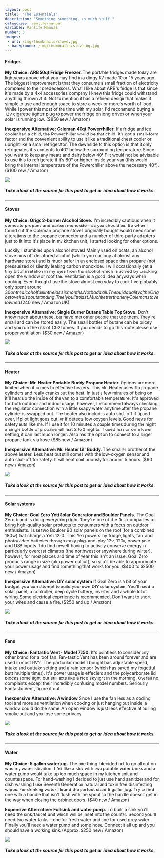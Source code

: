```yaml
---
layout: post
title:  "The Essentials"
description: "Something something. so much stuff."
categories: vanlife-manual
variable: Vanlife Manual
number: 3
images:
 - url: /img/thumbnails/stove.jpg
 - background: /img/thumbnails/stove-bg.jpg
---
```

#### Fridges

**My Choice: ARB 50qt Fridge Freezer.** The portable fridges made today are lightyears above what you may find in a dingy RV made 10 or 15 years ago. The biggest improvement is that they consume a small fraction of electricity compared to their predecessors. What I like about ARB's fridge is that since it's made by a 4x4 accessories company I knew this fridge could withstand anything thrown at it. Not to mention it has a refined design that makes it simple to use and enough space to store a week or more's worth of food. While I power this most of the time with my solar, I'd recommend buying a 12v cigarette lighter plug to power the fridge on long drives or when your solar is running low. ($850 new / Amazon)

**Inexpensive Alternative: Coleman 40qt Powerchiller.** If a fridge and ice cooler had a child, the Powerchiller would be that child. It's got a small-form factor and the convenient ability to use it like a traditional chest cooler or upright like a small refrigerator. The downside to this option is that it only refrigerates it's contents to 40° below the surrounding temperature. Since you want to keep any meats and dairy below 40° F it would not be advisable to use this to refrigerate if it's 80° or higher inside your van (this would bring the internal temperature of the Powerchiller above the necessary 40°). ($100 new / Amazon)

<img src="../img/thumbnails/test.jpg" /> 

##### Take a look at the source for this post to get an idea about how it works.

<hr />

#### Stoves

**My Choice: Origo 2-burner Alcohol Stove.** I'm incredibly cautious when it comes to propane and carbon monoxide—as you should be. So when I found out the Coleman propane stove I originally bought would need some alterations to the propane connector and a number of third-party adapters just to fit into it's place in my kitchen unit, I started looking for other options. 

Luckily, I stumbled upon alcohol stoves! Mainly used on boats, an alcohol stove runs off denatured alcohol (which you can buy at almost any hardware store) and is much safer in an enclosed space than propane (not pressurized or silently leaking carbon monoxide). I will occasionally get a tiny bit of irratation in my eyes from the alcohol which is solved by cracking open the window or roof fan. Ventilation is a good idea anyways when cooking. Even though I use the stove almost everyday to cook I've probably only spent around $30 on the alcohol fuel in the last six months. Not bad at all. The build quality of the Origo stove is also outstanding. Truely built to last. Much better than any Coleman stove I owned. ($240 new / Amazon UK)

**Inexpensive Alternative: Single Burner Butane Table Top Stove.** Don't know much about these, but have met other people that use them. They're small and can be stored easily. The small bottles of butane can be pricey and you run the risk of C02 fumes. If you decide to go this route please use proper ventilation. ($30 new / Amazon)

<img src="../img/thumbnails/test.jpg" /> 

##### Take a look at the source for this post to get an idea about how it works.

<hr />

#### Heater

**My Choice: Mr. Heater Portable Buddy Propane Heater.** Options are more limited when it comes to effective heaters. This Mr. Heater uses 1lb propane cylinders and really cranks out the heat. In just a few minutes of being on it'll heat up the inside of the van to a comfortable temperature. It's approved for both outdoor and indoor usage, however, I recommend always checking the regulator connection with a little soapy water anytime after the propane cylinder is swapped out. The heater also includes auto shut-off if tipped over, if pilot light goes out, or if detects low oxygen levels. Good news for safety nuts like me. If I use it for 10 minutes a couple times during the night a single bottle of propane will last 2 to 3 nights. If used less or on a lower setting, it can last much longer. Also has the option to connect to a larger propane tank via hose ($85 new / Amazon)

**Inexpensive Alternative: Mr. Heater Lil' Buddy.** The smaller brother of the above heater. Less heat but still comes with the low-oxygen sensor and auto shut-off for safety. It will heat continuously for around 5 hours. ($60 new / Amazon)

<img src="../img/thumbnails/test.jpg" /> 

##### Take a look at the source for this post to get an idea about how it works.

<hr />

#### Solar systems

**My Choice: Goal Zero Yeti Solar Generator and Boulder Panels.** The Goal Zero brand is doing everything right. They're one of the first companies to bring high-quality solar products to consumers with a focus on outdoor enthusiasts. I use two Boulder 90 solar panels on the roof (for a combined 180w) that charge a Yeti 1250. This Yeti powers my fridge, lights, fan, and photo/video batteries through easy plug-and-play 12v, 120v, power pole and USB inputs. I do find myself having to actively conserve energy in particularly overcast climates (the northwest or anywhere during winter), however, for most places and time of year this isn't an issue. Goal Zero products range in size (aka power output), so you'll be able to approximate your power usage and find something that works for you. ($400 to $2500 new / Amazon)

**Inexpensive Alternative: DIY solar system** If Goal Zero is a bit of your budget, you can attempt to build your own DIY solar system. You'll need a solar panel, a controller, deep cycle battery, inverter and a whole lot of wiring. Some electrical experience is recommended. Don't want to short your wires and cause a fire. ($250 and up / Amazon)

<img src="../img/thumbnails/test.jpg" /> 

##### Take a look at the source for this post to get an idea about how it works.

<hr />

#### Fans

**My Choice: Fantastic Vent - Model 7350.** It's pointless to consider any other brand for a roof fan. Fan-tastic Vent has been around forever and are used in most RV's. The particular model I bought has adjustable speed, intake and outtake setting and a rain sensor (which has saved my forgetful butt multiple times). It's power usage is effecient and the polycarbonate lid blocks some light, but still acts like a nice skylight in the morning. Overall no complaints except their incredibly confusing model numbers. Seriously Fantastic Vent, figure it out.

**Inexpensive Alternative: A window** Since I use the fan less as a cooling tool and more as ventilation when cooking or just hanging out inside, a window could do the same. An open window is just less effective at pulling smoke out and you lose some privacy.

<img src="../img/thumbnails/test.jpg" /> 

##### Take a look at the source for this post to get an idea about how it works.

<hr />

#### Water

**My Choice: 5 gallon water jug.** The one thing I decided not to go all out on was my water situation. I felt like a sink with two potable water tanks and a water pump would take up too much space in my kitchen unit and counterspace. For hand-washing I decided to just use hand sanitizer and for dish washing I use Seventh Generation natural and toxin free disinfecting wipes. For drinking water I found the perfect sized 5 gallon jug. Try to find one with a handle that isn't flush with the spout so the handle doesn't get in the way when closing the cabinet doors. ($40 new / Amazon)

**Expensive Alternative: Full sink and water pump.** To build a sink you'll need the sink/faucet unit which will be inset into the counter. Second you'll need two water tanks—one for fresh water and one for used grey water. Finally you'll need a water pump and some hose. Connect it all up and you should have a working sink. (Approx. $250 new / Amazon)

<img src="../img/thumbnails/test.jpg" /> 

##### Take a look at the source for this post to get an idea about how it works.
